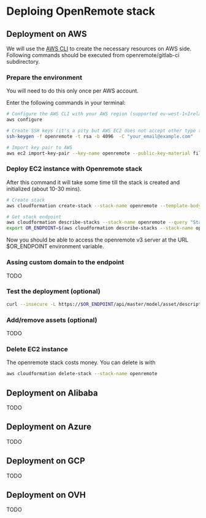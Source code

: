 # Deploing OpenRemote stack

## Deployment on AWS

We will use the [AWS CLI](https://aws.amazon.com/cli/) to create the necessary resources on AWS side.
Following commands should be executed from openremote/gitlab-ci subdirectory.

### Prepare the environment

You will need to do this only once per AWS account.

Enter the following commands in your terminal:

```bash
# Configure the AWS CLI with your AWS region (supported eu-west-1<Ireland>)
aws configure

# Create SSH keys (it's a pity but AWS EC2 does not accept other type than rsa keys here)
ssh-keygen -f openremote -t rsa -b 4096  -C "your_email@example.com"

# Import key pair to AWS
aws ec2 import-key-pair --key-name openremote --public-key-material fileb://openremote.pub

```

### Deploy EC2 instance with Openremote stack

After this command it will take some time till the stack is created and initialized (about 10-30 mins).

```bash
# Create stack
aws cloudformation create-stack --stack-name openremote --template-body file://aws-cloudformation.template.yml

# Get stack endpoint
aws cloudformation describe-stacks --stack-name openremote --query "Stacks[0].Outputs[?OutputKey=='InstanceIP'].OutputValue" --output text
export OR_ENDPOINT=$(aws cloudformation describe-stacks --stack-name openremote --query "Stacks[0].Outputs[?OutputKey=='InstanceIP'].OutputValue" --output text)
```

Now you should be able to access the openremote v3 server at the URL $OR_ENDPOINT environment variable.

### Assing custom domain to the endpoint

TODO

### Test the deployment (optional)

```bash
curl --insecure -L https://$OR_ENDPOINT/api/master/model/asset/descriptors
```

### Add/remove assets (optional)

TODO

### Delete EC2 instance

The openremote stack costs money. You can delete is with

```bash
aws cloudformation delete-stack --stack-name openremote
```

## Deployment on Alibaba

TODO

## Deployment on Azure

TODO

## Deployment on GCP

TODO

## Deployment on OVH

TODO
